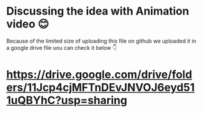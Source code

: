 # Discussing the idea with Animation video 😊

Because of the limited size of uploading this file on github we uploaded it in a google drive file uou can check it below 👇

# https://drive.google.com/drive/folders/11Jcp4cjMFTnDEvJNVOJ6eyd511uQBYhC?usp=sharing
